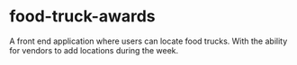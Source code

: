 # food-truck-awards

A front end application where users can locate food trucks.  With the ability for vendors to add locations during the week.
